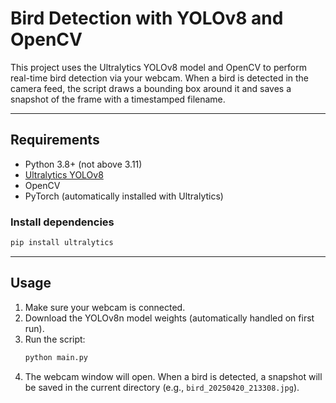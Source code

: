 # Bird Detection with YOLOv8 and OpenCV

This project uses the Ultralytics YOLOv8 model and OpenCV to perform real-time bird detection via your webcam. When a bird is detected in the camera feed, the script draws a bounding box around it and saves a snapshot of the frame with a timestamped filename.

---

## Requirements
- Python 3.8+ (not above 3.11)
- [Ultralytics YOLOv8](https://docs.ultralytics.com/)
- OpenCV
- PyTorch (automatically installed with Ultralytics)

### Install dependencies
```bash
pip install ultralytics
```

---

## Usage
1. Make sure your webcam is connected.
2. Download the YOLOv8n model weights (automatically handled on first run).
3. Run the script:
   ```bash
   python main.py
   ```
4. The webcam window will open. When a bird is detected, a snapshot will be saved in the current directory (e.g., `bird_20250420_213308.jpg`).
